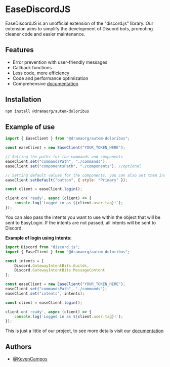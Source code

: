 
# EaseDiscordJS

EaseDiscordJS is an unofficial extension of the "discord.js" library. Our extension aims to simplify the development of Discord bots, promoting cleaner code and easier maintenance.

## Features
- Error prevention with user-friendly messages
- Callback functions
- Less code, more efficiency
- Code and performance optimization
- Comprehensive [documentation](https://camposcodes.gitbook.io/easediscordjs)


## Installation
```sh
npm install @dramaorg/autem-doloribus
```
## Example of use
```js
import { EaseClient } from "@dramaorg/autem-doloribus";

const easeClient = new EaseClient("YOUR_TOKEN_HERE");

// Setting the paths for the commands and components
easeClient.set("commandsPath", "./commands");
easeClient.set("componentsPath", "./components"); //optional

// Setting default values for the components, you can also set them individually (optional)
easeClient.setDefault("button", { style: "Primary" });

const client = easeClient.login();

client.on('ready', async (client) => {
    console.log(`Logged in as ${client.user.tag}!`);
});
```
You can also pass the intents you want to use within the object that will be sent to EasyLogin. If the intents are not passed, all intents will be sent to Discord.

**Example of login using intents:**
```js
import Discord from "discord.js";
import { EaseClient } from "@dramaorg/autem-doloribus";

const intents = [
    Discord.GatewayIntentBits.Guilds,
    Discord.GatewayIntentBits.MessageContent
];

const easeClient = new EaseClient("YOUR_TOKEN_HERE");
easeClient.set("commandsPath", "./commands");
easeClient.set("intents", intents);

const client = easeClient.login();

client.on('ready', async (client) => {
    console.log(`Logged in as ${client.user.tag}!`);
});
```

This is just a little of our project, to see more details visit our [documentation](https://camposcodes.gitbook.io/easediscordjs)
## Authors

- [@KevenCampos](https://www.github.com/KevenCampos)

